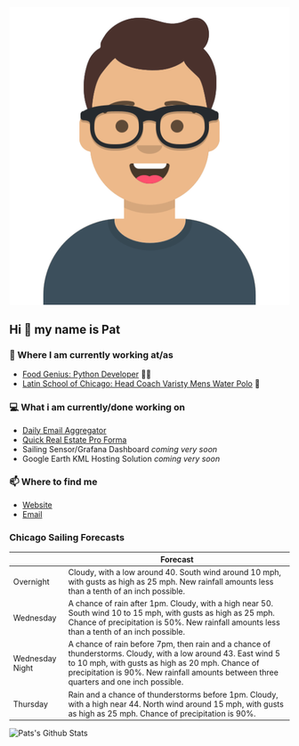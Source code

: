 [![Social banner for p-j-falconer](https://raw.githubusercontent.com/P-J-FALCONER/P-J-FALCONER/master/assets/avataaars.svg)](https://patfalconer.com/)
## Hi :wave: my name is Pat

### 💼 Where I am currently working at/as
- [Food Genius: Python Developer](https://getfoodgenius.com/) 🍔🐍
- [Latin School of Chicago: Head Coach Varisty Mens Water Polo](https://www.latinschool.org/) 🤽


### 💻 What i am currently/done working on
 - [Daily Email Aggregator](https://github.com/P-J-FALCONER/dott_daily_mail)
 - [Quick Real Estate Pro Forma](https://github.com/P-J-FALCONER/henry)
 - Sailing Sensor/Grafana Dashboard *coming very soon*
 - Google Earth KML Hosting Solution *coming very soon*

### 📫 Where to find me
 - [Website](https://patfalconer.com/)
 - [Email](mailto:patrick.j.falconer@gmail.com)


### Chicago Sailing Forecasts
|   | Forecast  |
|---|---|
| Overnight | Cloudy, with a low around 40. South wind around 10 mph, with gusts as high as 25 mph. New rainfall amounts less than a tenth of an inch possible. |
| Wednesday | A chance of rain after 1pm. Cloudy, with a high near 50. South wind 10 to 15 mph, with gusts as high as 25 mph. Chance of precipitation is 50%. New rainfall amounts less than a tenth of an inch possible. |
| Wednesday Night | A chance of rain before 7pm, then rain and a chance of thunderstorms. Cloudy, with a low around 43. East wind 5 to 10 mph, with gusts as high as 20 mph. Chance of precipitation is 90%. New rainfall amounts between three quarters and one inch possible. |
| Thursday | Rain and a chance of thunderstorms before 1pm. Cloudy, with a high near 44. North wind around 15 mph, with gusts as high as 25 mph. Chance of precipitation is 90%. |

![Pats's Github Stats](https://github-readme-stats.vercel.app/api?username=p-j-falconer&show_icons=true&theme=radical)
